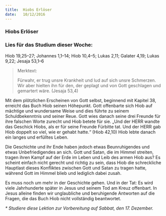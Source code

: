 ```yaml
---
title:  Hiobs Erlöser
date:   10/12/2016
---
```


### Hiobs Erlöser

### Lies für das Studium dieser Woche: 
Hiob 19,25–27; Johannes 1,1–14; Hiob 10,4–5; Lukas 2,11; Galater 4,19; Lukas 9,22; Jesaja 53,1–6 

> <p>Merktext:</p> 
> Fürwahr, er trug unsre Krankheit und lud auf sich unsre Schmerzen. Wir aber hielten ihn für den, der geplagt und von Gott geschlagen und gemartert wäre. (Jesaja 53,4) 

Mit dem plötzlichen Erscheinen von Gott selbst, beginnend mit Kapitel 38, erreicht das Buch Hiob seinen Höhepunkt. Gott offenbarte sich Hiob auf mächtige und wundersame Weise und dies führte zu seinem Schuldbekenntnis und seiner Reue. Gott wies danach seine drei Freunde für ihre falschen Worte zurecht und Hiob betete für sie. „Und der HERR wandte das Geschick Hiobs, als er für seine Freunde Fürbitte tat. Und der HERR gab Hiob doppelt so viel, wie er gehabt hatte.“ (Hiob 42,10) Hiob lebte danach ein langes und erfülltes Leben. 

Die Geschichte und ihr Ende haben jedoch etwas Beunruhigendes und etwas Unbefriedigendes an sich. Gott und Satan, die im Himmel streiten, tragen ihren Kampf auf der Erde im Leben und Leib des armen Hiob aus? Es scheint einfach nicht gerecht und richtig zu sein, dass Hiob die schreckliche Hauptlast dieses Konfliktes zwischen Gott und Satan zu tragen hatte, während Gott im Himmel blieb und lediglich dabei zusah. 

Es muss noch um mehr in der Geschichte gehen. Und in der Tat: Es wird viele Jahrhunderte später in Jesus und seinem Tod am Kreuz offenbart. In Jesus alleine finden wir unglaubliche und beruhigende Antworten auf die Fragen, die das Buch Hiob nicht vollständig beantwortet. 

_* Studiere diese Lektion zur Vorbereitung auf Sabbat, den 17. Dezember._ 